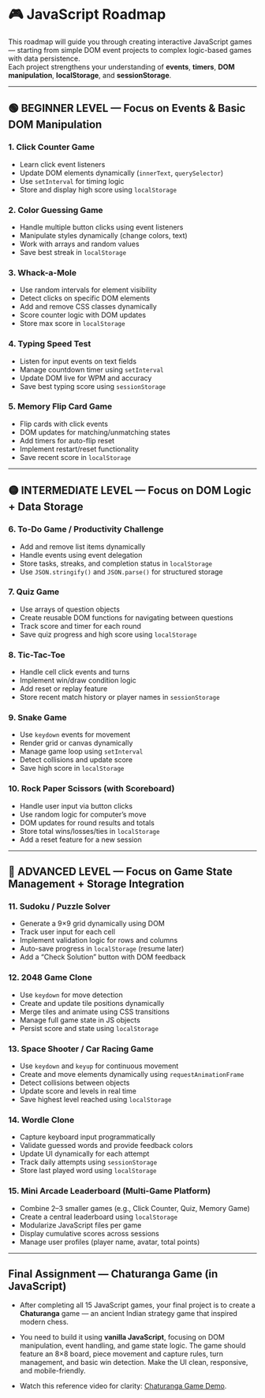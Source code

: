 # 🎮 JavaScript Roadmap

This roadmap will guide you through creating interactive JavaScript games — starting from simple DOM event projects to complex logic-based games with data persistence.  
Each project strengthens your understanding of **events**, **timers**, **DOM manipulation**, **localStorage**, and **sessionStorage**.

---

## 🟢 BEGINNER LEVEL — Focus on Events & Basic DOM Manipulation

### 1. Click Counter Game
- Learn click event listeners  
- Update DOM elements dynamically (`innerText`, `querySelector`)  
- Use `setInterval` for timing logic  
- Store and display high score using `localStorage`

### 2. Color Guessing Game
- Handle multiple button clicks using event listeners  
- Manipulate styles dynamically (change colors, text)  
- Work with arrays and random values  
- Save best streak in `localStorage`

### 3. Whack-a-Mole
- Use random intervals for element visibility  
- Detect clicks on specific DOM elements  
- Add and remove CSS classes dynamically  
- Score counter logic with DOM updates  
- Store max score in `localStorage`

### 4. Typing Speed Test
- Listen for input events on text fields  
- Manage countdown timer using `setInterval`  
- Update DOM live for WPM and accuracy  
- Save best typing score using `sessionStorage`

### 5. Memory Flip Card Game
- Flip cards with click events  
- DOM updates for matching/unmatching states  
- Add timers for auto-flip reset  
- Implement restart/reset functionality  
- Save recent score in `localStorage`

---

## 🟡 INTERMEDIATE LEVEL — Focus on DOM Logic + Data Storage

### 6. To-Do Game / Productivity Challenge
- Add and remove list items dynamically  
- Handle events using event delegation  
- Store tasks, streaks, and completion status in `localStorage`  
- Use `JSON.stringify()` and `JSON.parse()` for structured storage  

### 7. Quiz Game
- Use arrays of question objects  
- Create reusable DOM functions for navigating between questions  
- Track score and timer for each round  
- Save quiz progress and high score using `localStorage`

### 8. Tic-Tac-Toe
- Handle cell click events and turns  
- Implement win/draw condition logic  
- Add reset or replay feature  
- Store recent match history or player names in `sessionStorage`

### 9. Snake Game
- Use `keydown` events for movement  
- Render grid or canvas dynamically  
- Manage game loop using `setInterval`  
- Detect collisions and update score  
- Save high score in `localStorage`

### 10. Rock Paper Scissors (with Scoreboard)
- Handle user input via button clicks  
- Use random logic for computer’s move  
- DOM updates for round results and totals  
- Store total wins/losses/ties in `localStorage`  
- Add a reset feature for a new session  

---

## 🔵 ADVANCED LEVEL — Focus on Game State Management + Storage Integration

### 11. Sudoku / Puzzle Solver
- Generate a 9×9 grid dynamically using DOM  
- Track user input for each cell  
- Implement validation logic for rows and columns  
- Auto-save progress in `localStorage` (resume later)  
- Add a “Check Solution” button with DOM feedback  

### 12. 2048 Game Clone
- Use `keydown` for move detection  
- Create and update tile positions dynamically  
- Merge tiles and animate using CSS transitions  
- Manage full game state in JS objects  
- Persist score and state using `localStorage`

### 13. Space Shooter / Car Racing Game
- Use `keydown` and `keyup` for continuous movement  
- Create and move elements dynamically using `requestAnimationFrame`  
- Detect collisions between objects  
- Update score and levels in real time  
- Save highest level reached using `localStorage`

### 14. Wordle Clone
- Capture keyboard input programmatically  
- Validate guessed words and provide feedback colors  
- Update UI dynamically for each attempt  
- Track daily attempts using `sessionStorage`  
- Store last played word using `localStorage`

### 15. Mini Arcade Leaderboard (Multi-Game Platform)
- Combine 2–3 smaller games (e.g., Click Counter, Quiz, Memory Game)  
- Create a central leaderboard using `localStorage`  
- Modularize JavaScript files per game  
- Display cumulative scores across sessions  
- Manage user profiles (player name, avatar, total points)

---

## **Final Assignment — Chaturanga Game (in JavaScript)**

- After completing all 15 JavaScript games, your final project is to create a **Chaturanga** game — an ancient Indian strategy game that inspired modern chess. 

- You need to build it using **vanilla JavaScript**, focusing on DOM manipulation, event handling, and game state logic. The game should feature an 8×8 board, piece movement and capture rules, turn management, and basic win detection. Make the UI clean, responsive, and mobile-friendly. 

- Watch this reference video for clarity: [Chaturanga Game Demo](https://www.youtube.com/watch?v=WO8o3rrCF_g).
